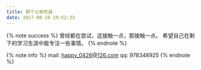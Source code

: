 ```yaml
---
title: 那个七柳先森
date: 2017-08-18 19:52:33
---
```


{% note success %}
曾经都在尝试，这接触一点，那接触一点。
希望自己在剩下的学习生涯中能专注一些事情。
{% endnote %}


{% note info %}
mail: happy_0426@126.com
qq: 978348925
{% endnote %}